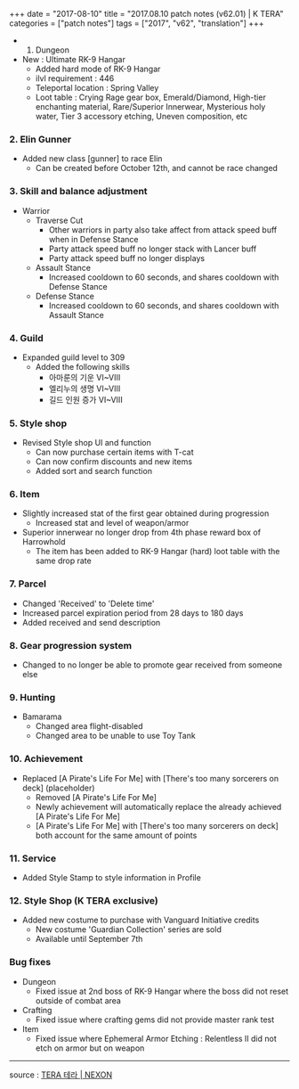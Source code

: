+++
date = "2017-08-10"
title = "2017.08.10 patch notes (v62.01) | K TERA"
categories = ["patch notes"]
tags = ["2017", "v62", "translation"]
+++

- 1. Dungeon
- New : Ultimate RK-9 Hangar
  - Added hard mode of RK-9 Hangar
  - ilvl requirement : 446
  - Teleportal location : Spring Valley
  - Loot table : Crying Rage gear box, Emerald/Diamond, High-tier enchanting material, Rare/Superior Innerwear, Mysterious holy water, Tier 3 accessory etching, Uneven composition, etc

### 2. Elin Gunner
- Added new class [gunner] to race Elin
  - Can be created before October 12th, and cannot be race changed

### 3. Skill and balance adjustment
- Warrior
  - Traverse Cut
    - Other warriors in party also take affect from attack speed buff when in Defense Stance
    - Party attack speed buff no longer stack with Lancer buff
    - Party attack speed buff no longer displays
  - Assault Stance
    - Increased cooldown to 60 seconds, and shares cooldown with Defense Stance
  - Defense Stance
    - Increased cooldown to 60 seconds, and shares cooldown with Assault Stance

### 4. Guild
- Expanded guild level to 309
  - Added the following skills
    - 아마룬의 기운 VI~VIII
    - 엘리누의 생명 VI~VIII
    - 길드 인원 증가 VI~VIII

### 5. Style shop
- Revised Style shop UI and function
  - Can now purchase certain items with T-cat
  - Can now confirm discounts and new items
  - Added sort and search function

### 6. Item
- Slightly increased stat of the first gear obtained during progression
  - Increased stat and level of weapon/armor
- Superior innerwear no longer drop from 4th phase reward box of Harrowhold
  - The item has been added to RK-9 Hangar (hard) loot table with the same drop rate

### 7. Parcel
- Changed 'Received' to 'Delete time'
- Increased parcel expiration period from 28 days to 180 days
- Added received and send description

### 8. Gear progression system
- Changed to no longer be able to promote gear received from someone else

### 9. Hunting
- Bamarama
  - Changed area flight-disabled
  - Changed area to be unable to use Toy Tank

### 10. Achievement
- Replaced [A Pirate's Life For Me] with [There's too many sorcerers on deck] (placeholder)
  - Removed [A Pirate's Life For Me]
  - Newly achievement will automatically replace the already achieved [A Pirate's Life For Me]
  - [A Pirate's Life For Me] with [There's too many sorcerers on deck] both account for the same amount of points

### 11. Service
- Added Style Stamp to style information in Profile

### 12. Style Shop (K TERA exclusive)
- Added new costume to purchase with Vanguard Initiative credits
  - New costume 'Guardian Collection' series are sold
  - Available until September 7th

### Bug fixes
- Dungeon
  - Fixed issue at 2nd boss of RK-9 Hangar where the boss did not reset outside of combat area
- Crafting
  - Fixed issue where crafting gems did not provide master rank test
- Item
  - Fixed issue where Ephemeral Armor Etching : Relentless II did not etch on armor but on weapon

----

source : [TERA 테라 | NEXON](http://tera.nexon.com/news/update/view.aspx?n4articlesn=291)
